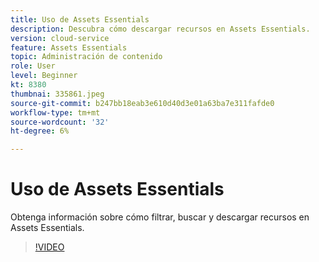 ```yaml
---
title: Uso de Assets Essentials
description: Descubra cómo descargar recursos en Assets Essentials.
version: cloud-service
feature: Assets Essentials
topic: Administración de contenido
role: User
level: Beginner
kt: 8380
thumbnai: 335861.jpeg
source-git-commit: b247bb18eab3e610d40d3e01a63ba7e311fafde0
workflow-type: tm+mt
source-wordcount: '32'
ht-degree: 6%

---
```



# Uso de Assets Essentials

Obtenga información sobre cómo filtrar, buscar y descargar recursos en Assets Essentials.

>[!VIDEO](https://video.tv.adobe.com/v/335861/?quality=12&learn=on)
